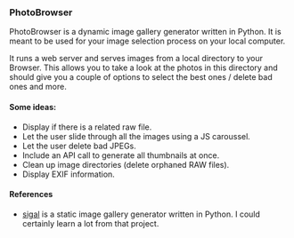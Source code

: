 ### PhotoBrowser

PhotoBrowser is a dynamic image gallery generator
written in Python. It is meant to be used for your
image selection process on your local computer.

It runs a web server and serves images from a
local directory to your Browser. This allows
you to take a look at the photos in this directory
and should give you a couple of options to
select the best ones / delete bad ones and more.

#### Some ideas:

* Display if there is a related raw file.
* Let the user slide through all the images using a JS caroussel.
* Let the user delete bad JPEGs.
* Include an API call to generate all thumbnails at once.
* Clean up image directories (delete orphaned RAW files).
* Display EXIF information.

#### References

* [sigal](http://sigal.saimon.org) is a static image gallery generator written in Python. I could certainly learn a lot from that project.

